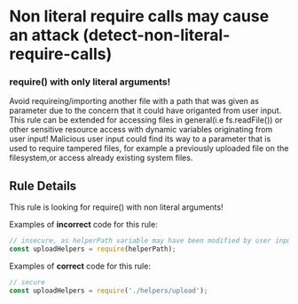 # Non literal require calls may cause an attack (detect-non-literal-require-calls)
### require() with only literal arguments!
Avoid requireing/importing another file with a path that was given as parameter due to the concern that it could have origanted from user input.
This rule can be extended for accessing files in general(i.e fs.readFile()) or other sensitive resource access with dynamic variables originating from user input!
Malicious user input could find its way to a parameter that is used to require tampered files, for example a previously uploaded file on the filesystem,or access already existing system files.


## Rule Details
This rule is looking for require() with non literal arguments!

Examples of **incorrect** code for this rule:

```js
// insecure, as helperPath variable may have been modified by user input
const uploadHelpers = require(helperPath);
```

Examples of **correct** code for this rule:

```js
// secure
const uploadHelpers = require('./helpers/upload');
```
